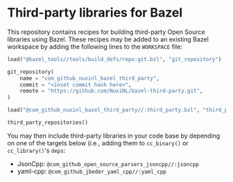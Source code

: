 # Third-party libraries for Bazel

This repository contains recipes for building third-party Open Source
libraries using Bazel. These recipes may be added to an existing Bazel
workspace by adding the following lines to the `WORKSPACE` file:

```python
load("@bazel_tools//tools/build_defs/repo:git.bzl", "git_repository")

git_repository(
    name = "com_github_nuxinl_bazel_third_party",
    commit = "<inset commit hash here>",
    remote = "https://github.com/NuxiNL/bazel-third-party.git",
)

load("@com_github_nuxinl_bazel_third_party//:third_party.bzl", "third_party_repositories")

third_party_repositories()
```

You may then include third-party libraries in your code base by
depending on one of the targets below (i.e., adding them to
`cc_binary()` or `cc_library()`'s `deps`:

* JsonCpp: `@com_github_open_source_parsers_jsoncpp//:jsoncpp`
* yaml-cpp: `@com_github_jbeder_yaml_cpp//:yaml_cpp`
